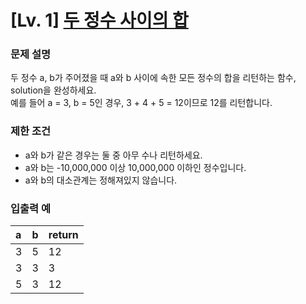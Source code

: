 # [Lv. 1] [두 정수 사이의 합](https://school.programmers.co.kr/learn/courses/30/lessons/12912?language=python3)

### 문제 설명
두 정수 a, b가 주어졌을 때 a와 b 사이에 속한 모든 정수의 합을 리턴하는 함수, solution을 완성하세요.<br/>
예를 들어 a = 3, b = 5인 경우, 3 + 4 + 5 = 12이므로 12를 리턴합니다.

### 제한 조건
- a와 b가 같은 경우는 둘 중 아무 수나 리턴하세요.
- a와 b는 -10,000,000 이상 10,000,000 이하인 정수입니다.
- a와 b의 대소관계는 정해져있지 않습니다.

### 입출력 예
| a | b |return|
|:--|:--|:-----|
| 3 | 5 | 12   |
| 3 | 3 | 3     |
| 5 | 3 | 12   |
